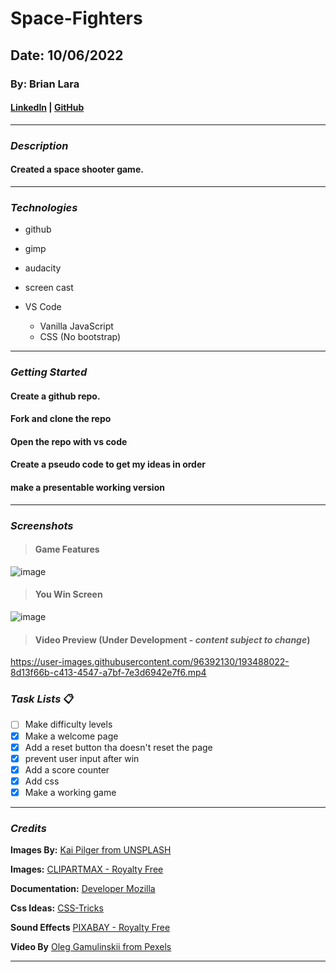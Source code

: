 # Space-Fighters

## Date: 10/06/2022

### By: Brian Lara

#### [LinkedIn](https://www.linkedin.com/in/brian-lara/) | [GitHub](https://github.com/BrianDLara)

---

### **_Description_**

#### Created a space shooter game. 

---

### **_Technologies_**

  - github

  - gimp

  - audacity

  - screen cast

- VS Code
  - Vanilla JavaScript
  - CSS (No bootstrap)



---

### **_Getting Started_**

#### Create a github repo.

#### Fork and clone the repo

#### Open the repo with vs code

#### Create a pseudo code to get my ideas in order

#### make a presentable working version

---

### **_Screenshots_**

> #### **Game Features**

![image](https://i.imgur.com/ErU7kgT.png)

> #### **You Win Screen**

![image](https://i.imgur.com/IuDCceG.png)

> #### **Video Preview (Under Development - *content subject to change*)**
https://user-images.githubusercontent.com/96392130/193488022-8d13f66b-c413-4547-a7bf-7e3d6942e7f6.mp4


### **_Task Lists_** :clipboard:
- [ ] Make difficulty levels
- [x] Make a welcome page
- [x] Add a reset button tha doesn't reset the page
- [x] prevent user input after win
- [x] Add a score counter
- [x] Add css
- [x] Make a working game

---

### **_Credits_**
**Images By:** [Kai Pilger from UNSPLASH](https://unsplash.com/photos/Ef6iL87-vOA)

**Images:** [CLIPARTMAX - Royalty Free](https://www.clipartmax.com/download/m2i8m2H7Z5i8i8H7_space-invaders-extreme-2-pong-pac-man-space-invaders-extreme-2-pong/)

**Documentation:** [Developer Mozilla](https://developer.mozilla.org/en-US/docs/Web/JavaScript/Reference/Global_Objects/Array/forEach)

**Css Ideas:** [CSS-Tricks](https://css-tricks.com/)

**Sound Effects** [PIXABAY - Royalty Free](https://pixabay.com/sound-effects/?utm_source=link-attribution&amp;utm_medium=referral&amp;utm_campaign=music&amp;utm_content=91523)

**Video By** [Oleg Gamulinskii from Pexels](https://www.pexels.com/video/shades-of-lights-in-the-outer-space-2611250/)


---